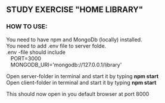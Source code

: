 
## STUDY EXERCISE "HOME LIBRARY"


### HOW TO USE:<br>
You need to have npm and MongoDb (locally) installed.<br>
You need to add .env file to server folde.<br>
.env -file should include<br>
   &nbsp;&nbsp; PORT=3000<br>
   &nbsp;&nbsp; MONGODB_URI='mongodb://127.0.0.1/library'<br>

Open server-folder in terminal and start it by typing  **npm start**<br>
Open client-folder in terminal and start it by typing  **npm start**<br>

This should now open in you default browser at port 8000<br>
